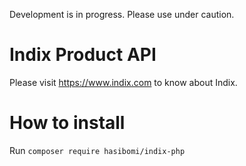 Development is in progress. Please use under caution.

# Indix Product API
Please visit https://www.indix.com to know about Indix.

# How to install
Run `composer require hasibomi/indix-php`
